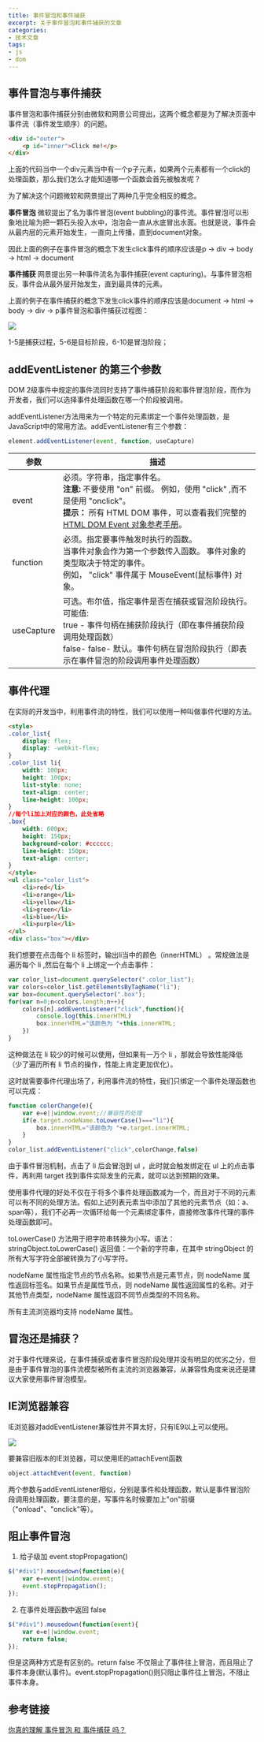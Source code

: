 ```yaml
---
title: 事件冒泡和事件捕获
excerpt: 关于事件冒泡和事件捕获的文章
categories:
- 技术文章
tags:
- js
- dom
---
```


## 事件冒泡与事件捕获
事件冒泡和事件捕获分别由微软和网景公司提出，这两个概念都是为了解决页面中事件流（事件发生顺序）的问题。

```html
<div id="outer">
    <p id="inner">Click me!</p>
</div>
```

上面的代码当中一个div元素当中有一个p子元素，如果两个元素都有一个click的处理函数，那么我们怎么才能知道哪一个函数会首先被触发呢？

为了解决这个问题微软和网景提出了两种几乎完全相反的概念。

**事件冒泡**
微软提出了名为事件冒泡(event bubbling)的事件流。事件冒泡可以形象地比喻为把一颗石头投入水中，泡泡会一直从水底冒出水面。也就是说，事件会从最内层的元素开始发生，一直向上传播，直到document对象。

因此上面的例子在事件冒泡的概念下发生click事件的顺序应该是p -> div -> body -> html -> document

**事件捕获**
网景提出另一种事件流名为事件捕获(event capturing)。与事件冒泡相反，事件会从最外层开始发生，直到最具体的元素。

上面的例子在事件捕获的概念下发生click事件的顺序应该是document -> html -> body -> div -> p事件冒泡和事件捕获过程图：

![](https://api2.mubu.com/v3/document_image/a30002b7-14a5-470b-ab81-064bcc29c529-3807603.jpg)

1-5是捕获过程，5-6是目标阶段，6-10是冒泡阶段；

## addEventListener 的第三个参数
DOM 2级事件中规定的事件流同时支持了事件捕获阶段和事件冒泡阶段，而作为开发者，我们可以选择事件处理函数在哪一个阶段被调用。

addEventListener方法用来为一个特定的元素绑定一个事件处理函数，是JavaScript中的常用方法。addEventListener有三个参数：

```javascript
element.addEventListener(event, function, useCapture)
```

| 参数       | 描述                                                         |
| ---------- | ------------------------------------------------------------ |
| event      | 必须。字符串，指定事件名。<br>**注意:** 不要使用 "on" 前缀。 例如，使用 "click" ,而不是使用 "onclick"。   <br>**提示：** 所有 HTML DOM 事件，可以查看我们完整的 [HTML DOM Event 对象参考手册](http://www.runoob.com/jsref/dom-obj-event.html)。 |
| function   | 必须。指定要事件触发时执行的函数。   <br>当事件对象会作为第一个参数传入函数。 事件对象的类型取决于特定的事件。<br>例如， "click" 事件属于 MouseEvent(鼠标事件) 对象。 |
| useCapture | 可选。布尔值，指定事件是否在捕获或冒泡阶段执行。  <br>可能值:<br>true - 事件句柄在捕获阶段执行（即在事件捕获阶段调用处理函数）<br>false- false- 默认。事件句柄在冒泡阶段执行（即表示在事件冒泡的阶段调用事件处理函数） |

## 事件代理
在实际的开发当中，利用事件流的特性，我们可以使用一种叫做事件代理的方法。

```html
<style>
.color_list{            
    display: flex;            
    display: -webkit-flex;        
}        
.color_list li{            
    width: 100px;            
    height: 100px;            
    list-style: none;            
    text-align: center;            
    line-height: 100px;        
}
//每个li加上对应的颜色，此处省略
.box{            
    width: 600px;            
    height: 150px;            
    background-color: #cccccc;            
    line-height: 150px;            
    text-align: center;        
}
</style>
<ul class="color_list">        
    <li>red</li>        
    <li>orange</li>        
    <li>yellow</li>        
    <li>green</li>        
    <li>blue</li>        
    <li>purple</li>    
</ul>
<div class="box"></div>
```

我们想要在点击每个 li 标签时，输出li当中的颜色（innerHTML） 。常规做法是遍历每个 li ,然后在每个 li 上绑定一个点击事件：

```javascript
var color_list=document.querySelector(".color_list");            
var colors=color_list.getElementsByTagName("li");            
var box=document.querySelector(".box");            
for(var n=0;n<colors.length;n++){                
    colors[n].addEventListener("click",function(){                    
        console.log(this.innerHTML)                    
        box.innerHTML="该颜色为 "+this.innerHTML;                
    })            
}
```

这种做法在 li 较少的时候可以使用，但如果有一万个 li ，那就会导致性能降低（少了遍历所有 li 节点的操作，性能上肯定更加优化）。

这时就需要事件代理出场了，利用事件流的特性，我们只绑定一个事件处理函数也可以完成：

```javascript
function colorChange(e){                
    var e=e||window.event;//兼容性的处理         
    if(e.target.nodeName.toLowerCase()==="li"){                    
        box.innerHTML="该颜色为 "+e.target.innerHTML;                
    }                            
}            
color_list.addEventListener("click",colorChange,false)
```

由于事件冒泡机制，点击了 li 后会冒泡到 ul ，此时就会触发绑定在 ul 上的点击事件，再利用 target 找到事件实际发生的元素，就可以达到预期的效果。

使用事件代理的好处不仅在于将多个事件处理函数减为一个，而且对于不同的元素可以有不同的处理方法。假如上述列表元素当中添加了其他的元素节点（如：a、span等），我们不必再一次循环给每一个元素绑定事件，直接修改事件代理的事件处理函数即可。

toLowerCase() 方法用于把字符串转换为小写。语法：stringObject.toLowerCase()
返回值：一个新的字符串，在其中 stringObject 的所有大写字符全部被转换为了小写字符。

nodeName 属性指定节点的节点名称。如果节点是元素节点，则 nodeName 属性返回标签名。如果节点是属性节点，则 nodeName 属性返回属性的名称。对于其他节点类型，nodeName 属性返回不同节点类型的不同名称。

所有主流浏览器均支持 nodeName 属性。

## 冒泡还是捕获？
对于事件代理来说，在事件捕获或者事件冒泡阶段处理并没有明显的优劣之分，但是由于事件冒泡的事件流模型被所有主流的浏览器兼容，从兼容性角度来说还是建议大家使用事件冒泡模型。

## IE浏览器兼容
IE浏览器对addEventListener兼容性并不算太好，只有IE9以上可以使用。

![](https://api2.mubu.com/v3/document_image/41ebbc9d-96b9-4adf-8504-8b38da9c0f5f-3807603.jpg)

要兼容旧版本的IE浏览器，可以使用IE的attachEvent函数

```javascript
object.attachEvent(event, function)
```

两个参数与addEventListener相似，分别是事件和处理函数，默认是事件冒泡阶段调用处理函数，要注意的是，写事件名时候要加上"on"前缀（"onload"、"onclick"等）。

## 阻止事件冒泡
1. 给子级加 event.stopPropagation()

```javascript
$("#div1").mousedown(function(e){
    var e=event||window.event;
    event.stopPropagation();
});
```

2. 在事件处理函数中返回 false

```javascript
$("#div1").mousedown(function(event){
    var e=e||window.event;
    return false;
});
```

但是这两种方式是有区别的。return false 不仅阻止了事件往上冒泡，而且阻止了事件本身(默认事件)。event.stopPropagation()则只阻止事件往上冒泡，不阻止事件本身。

## 参考链接
[你真的理解 事件冒泡 和 事件捕获 吗？](https://juejin.im/post/6844903834075021326)